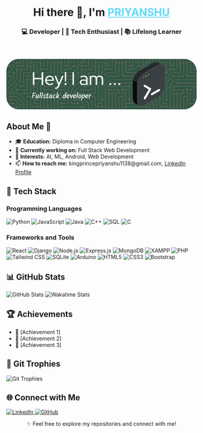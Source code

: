 <header>
  <h1>Hi there 👋, I'm <a href="https://github.com/King-Priyanshu" target="_blank" style="color: #61dafb;">PRIYANSHU</a></h1>
  <h3>💻 Developer | 🚀 Tech Enthusiast | 📚 Lifelong Learner</h3>
</header>

<div class="banner">
  <img src="github-header-image.png" alt="Profile Banner">
</div>

<section>
  <h2>About Me 🚀</h2>
  <ul>
    <li>🎓 <strong>Education:</strong> Diploma in Computer Engineering</li>
    <li>💼 <strong>Currently working on:</strong> Full Stack Web Development</li>
    <li>🎯 <strong>Interests:</strong> AI, ML, Android, Web Development</li>
    <li>📫 <strong>How to reach me:</strong> kingprincepriyanshu1138@gmail.com, <a href="https://www.linkedin.com/in/priyanshu-7581932a8/">LinkedIn Profile</a></li>
  </ul>
</section>

<section class="tech-stack">
  <h2>🔧 Tech Stack</h2>
  <h3>Programming Languages</h3>
  <div class="flex space-x-4">
    <img src="https://img.shields.io/badge/Python-3776AB?style=for-the-badge&logo=python&logoColor=white" alt="Python">
    <img src="https://img.shields.io/badge/JavaScript-F7DF1E?style=for-the-badge&logo=javascript&logoColor=black" alt="JavaScript">
    <img src="https://img.shields.io/badge/Java-007396?style=for-the-badge&logo=java&logoColor=white" alt="Java">
    <img src="https://img.shields.io/badge/C++-00599C?style=for-the-badge&logo=cplusplus&logoColor=white" alt="C++">
    <img src="https://img.shields.io/badge/SQL-4479A1?style=for-the-badge&logo=postgresql&logoColor=white" alt="SQL">
    <img src="https://img.shields.io/badge/C-00599C?style=for-the-badge&logo=c&logoColor=white" alt="C">
  </div>

  <h3>Frameworks and Tools</h3>
  <div class="flex space-x-4">
    <img src="https://img.shields.io/badge/React-61DAFB?style=for-the-badge&logo=react&logoColor=black" alt="React">
    <img src="https://img.shields.io/badge/Django-092E20?style=for-the-badge&logo=django&logoColor=white" alt="Django">
    <img src="https://img.shields.io/badge/Node.js-339933?style=for-the-badge&logo=nodedotjs&logoColor=white" alt="Node.js">
    <img src="https://img.shields.io/badge/Express.js-000000?style=for-the-badge&logo=express&logoColor=white" alt="Express.js">
    <img src="https://img.shields.io/badge/MongoDB-47A248?style=for-the-badge&logo=mongodb&logoColor=white" alt="MongoDB">
    <img src="https://img.shields.io/badge/XAMPP-FB7A24?style=for-the-badge&logo=xampp&logoColor=white" alt="XAMPP">
    <img src="https://img.shields.io/badge/PHP-777BB4?style=for-the-badge&logo=php&logoColor=white" alt="PHP">
    <img src="https://img.shields.io/badge/TailwindCSS-06B6D4?style=for-the-badge&logo=tailwindcss&logoColor=white" alt="Tailwind CSS">
    <img src="https://img.shields.io/badge/SQLite-003B57?style=for-the-badge&logo=sqlite&logoColor=white" alt="SQLite">
    <img src="https://img.shields.io/badge/Arduino-00979D?style=for-the-badge&logo=arduino&logoColor=white" alt="Arduino">
    <img src="https://img.shields.io/badge/HTML5-E34F26?style=for-the-badge&logo=html5&logoColor=white" alt="HTML5">
    <img src="https://img.shields.io/badge/CSS3-1572B6?style=for-the-badge&logo=css3&logoColor=white" alt="CSS3">
    <img src="https://img.shields.io/badge/Bootstrap-563D7C?style=for-the-badge&logo=bootstrap&logoColor=white" alt="Bootstrap">
  </div>
</section>

<section>
  <h2>📊 GitHub Stats</h2>
  <div class="stats">
    <img src="https://github-readme-stats.vercel.app/api?username=King-Priyanshu&show_icons=true&theme=radical" alt="GitHub Stats">
    <img src="https://github-readme-stats.vercel.app/api/wakatime?username=King-Priyanshu&layout=compact&theme=radical" alt="Wakatime Stats">
  </div>
</section>

<section>
  <h2>🏆 Achievements</h2>
  <ul>
    <li>🏅 [Achievement 1]</li>
    <li>🥇 [Achievement 2]</li>
    <li>🚀 [Achievement 3]</li>
  </ul>
</section>

<section>
  <h2>🎯 Git Trophies</h2>
  <div class="git-trophies">
    <img src="https://github-profile-trophy.vercel.app/?username=King-Priyanshu&theme=juicyfresh&no-frame=true&no-bg=true" alt="Git Trophies">
  </div>
</section>

<section>
  <h2>🌐 Connect with Me</h2>
  <div class="connect">
    <a href="https://www.linkedin.com/in/priyanshu-7581932a8/" target="_blank">
      <img src="https://img.shields.io/badge/LinkedIn-0077B5?style=for-the-badge&logo=linkedin&logoColor=white" alt="LinkedIn">
    </a>
    <a href="https://github.com/King-Priyanshu" target="_blank">
      <img src="https://img.shields.io/badge/GitHub-181717?style=for-the-badge&logo=github&logoColor=white" alt="GitHub">
    </a>
  </div>
</section>

<footer>
  <p style="text-align: center;">✨ Feel free to explore my repositories and connect with me!</p>
</footer>
